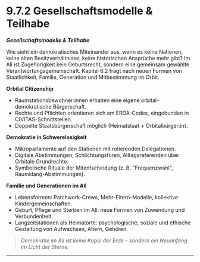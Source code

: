 # 9.7.2 Gesellschaftsmodelle & Teilhabe

_**Gesellschaftsmodelle & Teilhabe**_

Wie sieht ein demokratisches Miteinander aus, wenn es keine Nationen, keine alten Besitzverhältnisse, keine historischen Ansprüche mehr gibt? Im All ist Zugehörigkeit kein Geburtsrecht, sondern eine gemeinsam gewählte Verantwortungsgemeinschaft. Kapitel 6.2 fragt nach neuen Formen von Staatlichkeit, Familie, Generation und Mitbestimmung im Orbit.

**Orbital Citizenship**

* Raumstationsbewohner:innen erhalten eine eigene orbital-demokratische Bürgerschaft.
* Rechte und Pflichten orientieren sich am ERDA-Codex, eingebunden in CIVITAS-Schnittstellen.
* Doppelte Staatsbürgerschaft möglich (Heimatstaat + Orbitalbürger:in).

**Demokratie in Schwerelosigkeit**

* Mikroparlamente auf den Stationen mit rotierenden Delegationen.
* Digitale Abstimmungen, Schlichtungsforen, Alltagsreferenden über Orbitale Grundrechte.
* Symbolische Rituale der Mitentscheidung (z. B. "Frequenzwahl", Raumklang-Abstimmungen).

**Familie und Generationen im All**

* Lebensformen: Patchwork-Crews, Mehr-Eltern-Modelle, kollektive Kindergemeinschaften.
* Geburt, Pflege und Sterben im All: neue Formen von Zuwendung und Verbundenheit.
* Langzeitstationen als Heimatorte: psychologische, soziale und ethische Gestaltung von Aufwachsen, Altern, Gehören.

> _Demokratie im All ist keine Kopie der Erde – sondern ein Neuanfang im Licht der Sterne._

***
